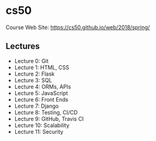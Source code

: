 # cs50


Course Web Site: https://cs50.github.io/web/2018/spring/

## Lectures
* Lecture 0: Git
* Lecture 1: HTML, CSS
* Lecture 2: Flask
* Lecture 3: SQL
* Lecture 4: ORMs, APIs
* Lecture 5: JavaScript
* Lecture 6: Front Ends
* Lecture 7: Django
* Lecture 8: Testing, CI/CD
* Lecture 9: GitHub, Travis CI
* Lecture 10: Scalability
* Lecture 11: Security
